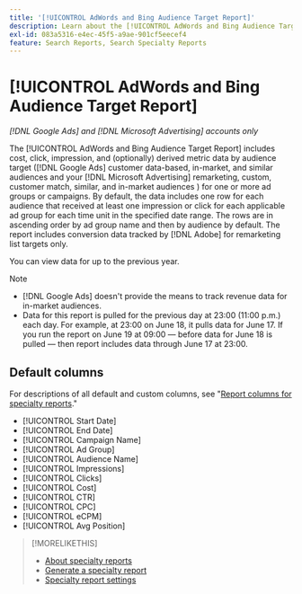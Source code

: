 ```yaml
---
title: '[!UICONTROL AdWords and Bing Audience Target Report]'
description: Learn about the [!UICONTROL AdWords and Bing Audience Target Report].
exl-id: 083a5316-e4ec-45f5-a9ae-901cf5eecef4
feature: Search Reports, Search Specialty Reports
---
```

# [!UICONTROL AdWords and Bing Audience Target Report]

*[!DNL Google Ads] and [!DNL Microsoft Advertising] accounts only*

The [!UICONTROL AdWords and Bing Audience Target Report] includes cost, click, impression, and (optionally) derived metric data by audience target ([!DNL Google Ads] customer data-based, in-market, and similar audiences and your [!DNL Microsoft Advertising] remarketing, custom, customer match, similar, and in-market audiences ) for one or more ad groups or campaigns. By default, the data includes one row for each audience that received at least one impression or click for each applicable ad group for each time unit in the specified date range. The rows are in ascending order by ad group name and then by audience by default. The report includes conversion data tracked by [!DNL Adobe] for remarketing list targets only.

You can view data for up to the previous year.

>[!NOTE]
>
>* [!DNL Google Ads] doesn't provide the means to track revenue data for in-market audiences.
>* Data for this report is pulled for the previous day at 23:00 (11:00 p.m.) each day. For example, at 23:00 on June 18, it pulls data for June 17. If you run the report on June 19 at 09:00 &mdash; before data for June 18 is pulled &mdash; then report includes data through June 17 at 23:00.

## Default columns

For descriptions of all default and custom columns, see "[Report columns for specialty reports](specialty-report-columns.md)."

* [!UICONTROL Start Date]
* [!UICONTROL End Date]
* [!UICONTROL Campaign Name]
* [!UICONTROL Ad Group]
* [!UICONTROL Audience Name]
* [!UICONTROL Impressions]
* [!UICONTROL Clicks]
* [!UICONTROL Cost]
* [!UICONTROL CTR]
* [!UICONTROL CPC]
* [!UICONTROL eCPM]
* [!UICONTROL Avg Position]

>[!MORELIKETHIS]
>
>* [About specialty reports](specialty-report-about.md)
>* [Generate a specialty report](specialty-report-generate.md)
>* [Specialty report settings](specialty-report-settings.md)
